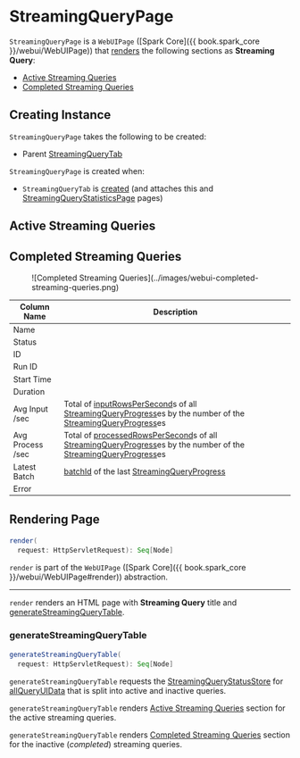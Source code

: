 # StreamingQueryPage

`StreamingQueryPage` is a `WebUIPage` ([Spark Core]({{ book.spark_core }}/webui/WebUIPage)) that [renders](#render) the following sections as **Streaming Query**:

* [Active Streaming Queries](#active-streaming-queries)
* [Completed Streaming Queries](#completed-streaming-queries)

## Creating Instance

`StreamingQueryPage` takes the following to be created:

* <span id="parent"> Parent [StreamingQueryTab](StreamingQueryTab.md)

`StreamingQueryPage` is created when:

* `StreamingQueryTab` is [created](StreamingQueryTab.md) (and attaches this and [StreamingQueryStatisticsPage](StreamingQueryStatisticsPage.md) pages)

## Active Streaming Queries

## Completed Streaming Queries

<figure markdown>
  ![Completed Streaming Queries](../images/webui-completed-streaming-queries.png)
</figure>

Column Name | Description
------------|------------
 Name |
 Status |
 ID |
 Run ID |
 Start Time |
 Duration |
 Avg Input /sec | Total of [inputRowsPerSecond](../monitoring/StreamingQueryProgress.md#inputRowsPerSecond)s of all [StreamingQueryProgress](../monitoring/StreamingQueryProgress.md)es by the number of the [StreamingQueryProgress](../monitoring/StreamingQueryProgress.md)es
 Avg Process /sec | Total of [processedRowsPerSecond](../monitoring/StreamingQueryProgress.md#processedRowsPerSecond)s of all [StreamingQueryProgress](../monitoring/StreamingQueryProgress.md)es by the number of the [StreamingQueryProgress](../monitoring/StreamingQueryProgress.md)es
 Latest Batch | [batchId](../monitoring/StreamingQueryProgress.md#batchId) of the last [StreamingQueryProgress](../monitoring/StreamingQueryProgress.md)
 Error |

## <span id="render"> Rendering Page

```scala
render(
  request: HttpServletRequest): Seq[Node]
```

`render` is part of the `WebUIPage` ([Spark Core]({{ book.spark_core }}/webui/WebUIPage#render)) abstraction.

---

`render` renders an HTML page with **Streaming Query** title and [generateStreamingQueryTable](#generateStreamingQueryTable).

### <span id="generateStreamingQueryTable"> generateStreamingQueryTable

```scala
generateStreamingQueryTable(
  request: HttpServletRequest): Seq[Node]
```

`generateStreamingQueryTable` requests the [StreamingQueryStatusStore](StreamingQueryTab.md#store) for [allQueryUIData](StreamingQueryStatusStore.md#allQueryUIData) that is split into active and inactive queries.

`generateStreamingQueryTable` renders [Active Streaming Queries](#active-streaming-queries) section for the active streaming queries.

`generateStreamingQueryTable` renders [Completed Streaming Queries](#completed-streaming-queries) section for the inactive (_completed_) streaming queries.

